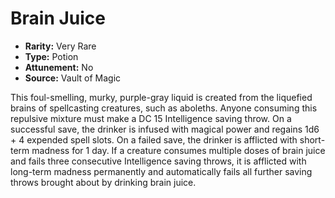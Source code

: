 # Brain Juice

- **Rarity:** Very Rare
- **Type:** Potion
- **Attunement:** No
- **Source:** Vault of Magic

This foul-smelling, murky, purple-gray liquid is created from the liquefied brains of spellcasting creatures, such as aboleths. Anyone consuming this repulsive mixture must make a DC 15 Intelligence saving throw. On a successful save, the drinker is infused with magical power and regains 1d6 + 4 expended spell slots. On a failed save, the drinker is afflicted with short-term madness for 1 day. If a creature consumes multiple doses of brain juice and fails three consecutive Intelligence saving throws, it is afflicted with long-term madness permanently and automatically fails all further saving throws brought about by drinking brain juice.
